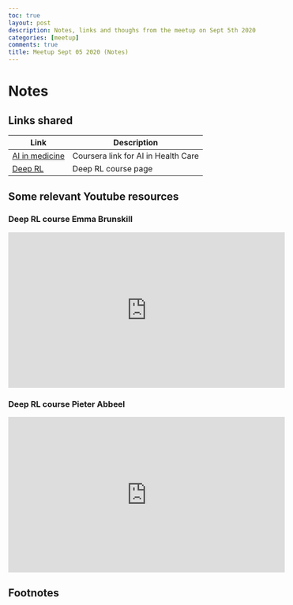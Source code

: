 ```yaml
---
toc: true
layout: post
description: Notes, links and thoughs from the meetup on Sept 5th 2020
categories: [meetup]
comments: true
title: Meetup Sept 05 2020 (Notes)
---
```

# Notes


## Links shared

| Link | Description |
|-|-|
| [AI in medicine](https://www.coursera.org/specializations/ai-for-medicine) | Coursera link for AI in Health Care |
| [Deep RL](http://rail.eecs.berkeley.edu/deeprlcourse/resources/#textbooks) | Deep RL course page |


## Some relevant Youtube resources

### Deep RL course Emma Brunskill

<iframe width="560" height="315" src="https://www.youtube.com/embed/videoseries?list=PLoROMvodv4rOSOPzutgyCTapiGlY2Nd8u" frameborder="0" allow="accelerometer; autoplay; encrypted-media; gyroscope; picture-in-picture" allowfullscreen></iframe>

### Deep RL course Pieter Abbeel

<iframe width="560" height="315" src="https://www.youtube.com/embed/videoseries?list=PLkFD6_40KJIwhWJpGazJ9VSj9CFMkb79A" frameborder="0" allow="accelerometer; autoplay; encrypted-media; gyroscope; picture-in-picture" allowfullscreen></iframe>


## Footnotes

[^1]: Will add more things.. 

